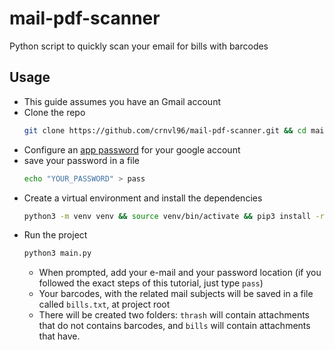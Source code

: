 # mail-pdf-scanner
Python script to quickly scan your email for bills with barcodes

## Usage
- This guide assumes you have an Gmail account
- Clone the repo
  ```bash
  git clone https://github.com/crnvl96/mail-pdf-scanner.git && cd mail-pdf-scanner
  ```
- Configure an [app password](https://support.google.com/mail/answer/185833?hl=en) for your google account
- save your password in a file
  ```bash
  echo "YOUR_PASSWORD" > pass
  ```
- Create a virtual environment and install the dependencies
  ```bash
  python3 -m venv venv && source venv/bin/activate && pip3 install -r requirements.txt
  ```
- Run the project
  ```bash
  python3 main.py
  ```
  - When prompted, add your e-mail and your password location (if you followed the exact steps of this tutorial, just type `pass`)
  - Your barcodes, with the related mail subjects will be saved in a file called `bills.txt`, at project root
  - There will be created two folders: `thrash` will contain attachments that do not contains barcodes, and `bills` will contain attachments that have.
  
